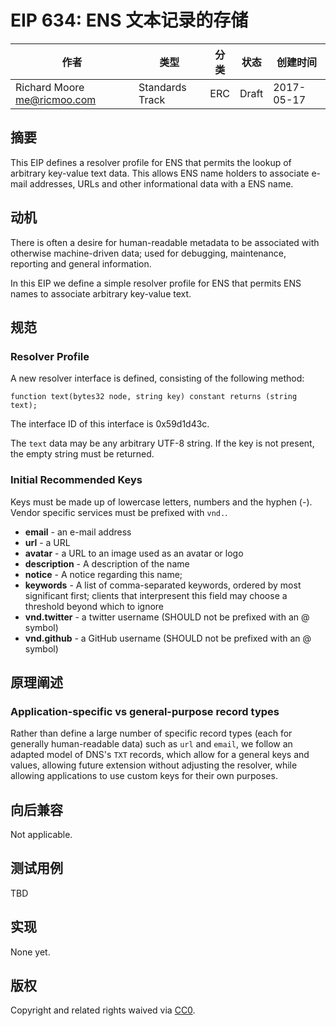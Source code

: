 # EIP 634: ENS 文本记录的存储

| 作者 | 类型 | 分类 | 状态 |  创建时间 |
| --- | --- | --- | --- | --- |
| Richard Moore <me@ricmoo.com>|  Standards Track | ERC | Draft | 2017-05-17


## 摘要
This EIP defines a resolver profile for ENS that permits the lookup of arbitrary key-value
text data. This allows ENS name holders to associate e-mail addresses, URLs and other
informational data with a ENS name.


## 动机
There is often a desire for human-readable metadata to be associated with otherwise
machine-driven data; used for debugging, maintenance, reporting and general information.

In this EIP we define a simple resolver profile for ENS that permits ENS names to
associate arbitrary key-value text.


## 规范

### Resolver Profile
A new resolver interface is defined, consisting of the following method:

    function text(bytes32 node, string key) constant returns (string text);

The interface ID of this interface is 0x59d1d43c.

The `text` data may be any arbitrary UTF-8 string. If the key is not present, the empty string
must be returned.


### Initial Recommended Keys

Keys must be made up of lowercase letters, numbers and the hyphen (-). Vendor specific
services must be prefixed with `vnd.`.

- **email** - an e-mail address
- **url** - a URL
- **avatar** - a URL to an image used as an avatar or logo
- **description** - A description of the name
- **notice** - A notice regarding this name;
- **keywords** - A list of comma-separated keywords, ordered by most significant first; clients that interpresent this field may choose a threshold beyond which to ignore
- **vnd.twitter** - a twitter username (SHOULD not be prefixed with an @ symbol)
- **vnd.github** - a GitHub username (SHOULD not be prefixed with an @ symbol)


## 原理阐述

### Application-specific vs general-purpose record types
Rather than define a large number of specific record types (each for generally human-readable
data) such as `url` and `email`, we follow an adapted model of DNS's `TXT` records, which allow
for a general keys and values, allowing future extension without adjusting the resolver, while
allowing applications to use custom keys for their own purposes.

## 向后兼容
Not applicable.

## 测试用例
TBD

## 实现
None yet.

## 版权
Copyright and related rights waived via [CC0](https://creativecommons.org/publicdomain/zero/1.0/).
